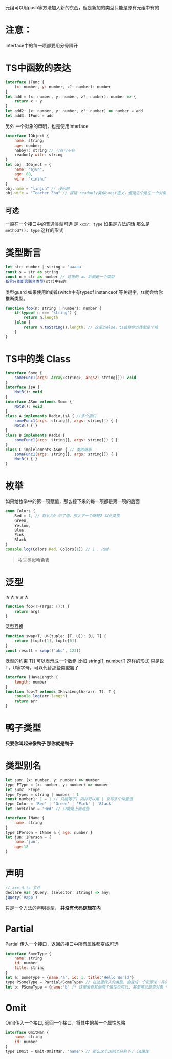 元组可以用push等方法加入新的东西，但是新加的类型只能是原有元组中有的

# 注意：
interface中的每一项都要用分号隔开
# TS中函数的表达
```js
interface IFunc {
    (x: number, y: number, z?: number): number
}
let add = (x: number, y: number, z?: number): number => {
    return x + y
}
let add2: (x: number, y: number, z?: number) => number = add
let add3: IFunc = add
```

另外 一个对象的申明，也是使用Interface
```js
interface IObject {
    name: string;
    age: number;
    habby?: string // 可有可不有
    readonly wife: string
}
let obj :IObject = {
    name: "ajun",
    age: 88,
    wife: "xinzhu"
}
obj.name = "linjun" // 没问题
obj.wife = "Teacher Zhu" // 报错 readonly类似const定义，但是这个是在一个对象中实现的
```
## 可选
一般在一个接口中的普通类型可选 是 `xxx?: type` 如果是方法的话 那么是 `method?(): type` 这样的形式

# 类型断言
```js
let str: number | string = 'aaaaa'
const s = str as string
const n = str as number // 这里的 as 后面是一个类型
断言只能断言联合类型(str)中有的
```
类型guard
如果使用if或者switch中有typeof instanceof 等关键字，ts就会给你推断类型。

```js
function foo(n: string | number): number {
    if(typeof n === 'string') {
        return n.length
    }else {
        return n.toString().length; // 这里的else，ts会猜你的类型是个啥
    }
}
```



# TS中的类 Class

```js
interface Some {
    someFunc1(args: Array<string>, args2: string[]): void
}
interface isA {
    NotB(): void
}
interface ASon extends Some {
    NotB(): void
}
class A implements Radio,isA { //多个接口
    someFunc1(args: string[], args: string[]) { }
    NotB() { }
}
class B implements Radio {
    someFunc1(args: string[], args: string[]) { }
}
class C implelements ASon { // 类的继承
    someFunc1(args: string[], args: string[]) { }
    NotB() { }
}
```


# 枚举
如果给枚举中的第一项赋值，那么接下来的每一项都是第一项的后面
```js
enum Colors {
    Red = 1, // 默认为0 给了值，那么下一个就是2 以此类推
    Green,
    Yellow,
    Blue,
    Pink,
    Black
}
console.log(Colors.Red, Colors[1]) // 1 , Red
```
> 枚举类似哈希表


# 泛型
**☆☆☆☆☆**

```js
function foo<T>(args: T):T {
    return args
}

```

泛型互换
```js
function swap<T, U>(tuple: [T, U]): [U, T] {
    return [tuple[1], tuple[0]]
}
const result = swap(['abc', 123])

```


泛型的约束
T[] 可以表示成一个数组 比如 string[], number[] 这样的形式
只是说 T，U等字母，可以代替那些类型罢了


```js
interface IHavaLength {
    length: number
}
function foo<T extends IHavaLength>(arr: T): T {
    console.log(arr.length)
    return arr
}

```

# 鸭子类型
**只要你叫起来像鸭子 那你就是鸭子**


# 类型别名
```js
let sum: (x: number, y: number) => number
type FType = (x: number, y: number) => number
let sum2: FType
type Types = string | number | 1
const number1: 1 = 1 // 只能等于1 同样可以用 | 来写多个常量值
type Color = 'Red' | 'Green' | 'Pink' | 'Black'
let LoveColor = 'Red' // 只能是上面这些

interface IName {
    name: string
}
type IPerson = IName & { age: number }
let jun: IPerson = {
    name:'jun',
    age:18
}
```


# 声明
```js
// xxx.d.ts 文件
declare var jQuery: (selector: string) => any;
jQuery('#app')
```

只是一个方法的声明类型， **并没有代码逻辑在内**  

# Partial
Partial 传入一个接口，返回的接口中所有属性都变成可选
```js
interface SomeType {
    name: string
    id: number
    title: string
}
let a: SomeType = {name:'a', id: 1, title:'Hello World'}
type PSomeType = Partial<SomeType> // 在这里传入的类型，会变成一个和原来一样的类型，只是全部都是可选 ?: 的形式
let b: PSomeType = {name:'b' /* 这里没有其他两个属性也可以, 甚至可以是空对象 */}
```

# Omit
Omit传入一个接口, 返回一个接口，将其中的某一个属性忽略
```js
interface OmitMan {
    name: string
    id: number
}
type IOmit = Omit<OmitMan, 'name'> // 那么这个IOmit只剩下了 id属性

```







